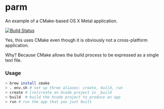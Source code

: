 parm
====

An example of a CMake-based OS X Metal application.

[![Build Status](https://travis-ci.org/prideout/parm.png?branch=master)](https://travis-ci.org/prideout/parm)

Yes, this uses CMake even though it is obviously not a cross-platform application.

Why?  Because CMake allows the build process to be expressed as a single text file.

### Usage
```bash
> brew install cmake
> . env.sh # set up three aliases: create, build, run
> create # [re]create an Xcode project in _build
> build  # build the Xcode project to produce an app
> run # run the app that you just built
```
